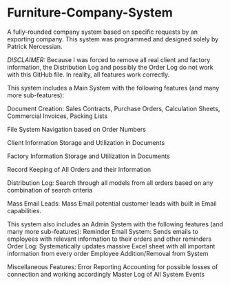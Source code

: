 # Furniture-Company-System
A fully-rounded company system based on specific requests by an exporting company.
This system was programmed and designed solely by Patrick Nercessian.

*DISCLAIMER:* Because I was forced to remove all real client and factory information, the Distribution Log and possibly the Order Log do not work with this GitHub file. In reality, all features work correctly.

This system includes a Main System with the following features (and many more sub-features):

  Document Creation: Sales Contracts, Purchase Orders, Calculation Sheets, Commercial Invoices, Packing Lists
  
  File System Navigation based on Order Numbers
  
  Client Information Storage and Utilization in Documents
  
  Factory Information Storage and Utilization in Documents
  
  Record Keeping of All Orders and their Information
  
  Distribution Log: Search through all models from all orders based on any combination of search criteria
  
  Mass Email Leads: Mass Email potential customer leads with built in Email capabilities.
 
 
 This system also includes an Admin System with the following features (and many more sub-features):
  Reminder Email System: Sends emails to employees with relevant information to their orders and other reminders
  Order Log: Systematically updates massive Excel sheet with all important information from every order
  Employee Addition/Removal from System
  
  Miscellaneous Features:
    Error Reporting
    Accounting for possible losses of connection and working accordingly
    Master Log of All System Events
